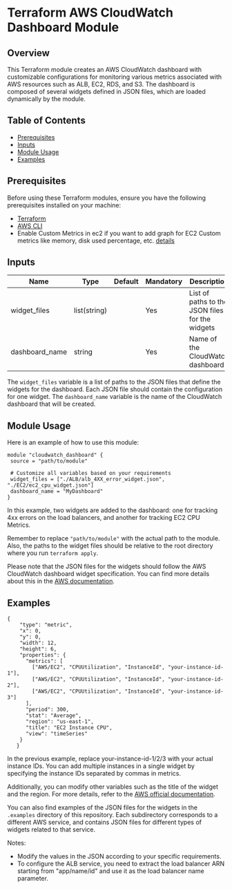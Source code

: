 # Terraform AWS CloudWatch Dashboard Module

## Overview

This Terraform module creates an AWS CloudWatch dashboard with customizable configurations for monitoring various metrics associated with AWS resources such as ALB, EC2, RDS, and S3. The dashboard is composed of several widgets defined in JSON files, which are loaded dynamically by the module.

## Table of Contents

- [Prerequisites](#prerequisites)
- [Inputs](#inputs)
- [Module Usage](#module-usage)
- [Examples](#examples)

## Prerequisites

Before using these Terraform modules, ensure you have the following prerequisites installed on your machine:
- [Terraform](https://www.terraform.io/downloads.html)
- [AWS CLI](https://aws.amazon.com/cli/)
- Enable Custom Metrics in ec2 if you want to add graph for EC2 Custom metrics like memory, disk used percentage, etc. [details](https://docs.aws.amazon.com/AmazonCloudWatch/latest/monitoring/Install-CloudWatch-Agent.html)

## Inputs

| Name                  | Type       | Default            | Mandatory | Description                                            |
|-------------------------|-------------|---------------------|-----------|-----------------------------------------------------------|
| widget_files           | list(string)|                  | Yes      | List of paths to the JSON files for the widgets              |
| dashboard_name         | string     |                   | Yes      | Name of the CloudWatch dashboard                           |

The `widget_files` variable is a list of paths to the JSON files that define the widgets for the dashboard. Each JSON file should contain the configuration for one widget. The `dashboard_name` variable is the name of the CloudWatch dashboard that will be created.

## Module Usage

Here is an example of how to use this module:
```
module "cloudwatch_dashboard" {
 source = "path/to/module"

 # Customize all variables based on your requirements
 widget_files = ["./ALB/alb_4XX_error_widget.json", "./EC2/ec2_cpu_widget.json"]
 dashboard_name = "MyDashboard"
}
```

In this example, two widgets are added to the dashboard: one for tracking 4xx errors on the load balancers, and another for tracking EC2 CPU Metrics.

Remember to replace `"path/to/module"` with the actual path to the module. Also, the paths to the widget files should be relative to the root directory where you run `terraform apply`.

Please note that the JSON files for the widgets should follow the AWS CloudWatch dashboard widget specification. You can find more details about this in the [AWS documentation](https://docs.aws.amazon.com/AmazonCloudWatch/latest/APIReference/CloudWatch-Dashboard-Body-Structure.html).

## Examples

```
{
    "type": "metric",
    "x": 0,
    "y": 0,
    "width": 12,
    "height": 6,
    "properties": {
      "metrics": [
        ["AWS/EC2", "CPUUtilization", "InstanceId", "your-instance-id-1"],
        ["AWS/EC2", "CPUUtilization", "InstanceId", "your-instance-id-2"],
        ["AWS/EC2", "CPUUtilization", "InstanceId", "your-instance-id-3"]
      ],
      "period": 300,
      "stat": "Average",
      "region": "us-east-1",
      "title": "EC2 Instance CPU",
      "view": "timeSeries"
    }
   }

```

In the previous example, replace your-instance-id-1/2/3 with your actual instance IDs. You can add multiple instances in a single widget by specifying the instance IDs separated by commas in metrics.

Additionally, you can modify other variables such as the title of the widget and the region. For more details, refer to the [AWS official documentation](https://docs.aws.amazon.com/AmazonCloudWatch/latest/APIReference/CloudWatch-Dashboard-Body-Structure.html).
 
You can also find examples of the JSON files for the widgets in the `.examples` directory of this repository. Each subdirectory corresponds to a different AWS service, and contains JSON files for different types of widgets related to that service.

Notes: 
- Modify the values in the JSON according to your specific requirements.
- To configure the ALB service, you need to extract the load balancer ARN starting from "app/name/id" and use it as the load balancer name parameter.
